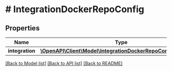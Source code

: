 # # IntegrationDockerRepoConfig

## Properties

Name | Type | Description | Notes
------------ | ------------- | ------------- | -------------
**integration** | [**\OpenAPI\Client\Model\IntegrationDockerRepoConfigIntegration**](IntegrationDockerRepoConfigIntegration.md) |  |

[[Back to Model list]](../../README.md#models) [[Back to API list]](../../README.md#endpoints) [[Back to README]](../../README.md)
